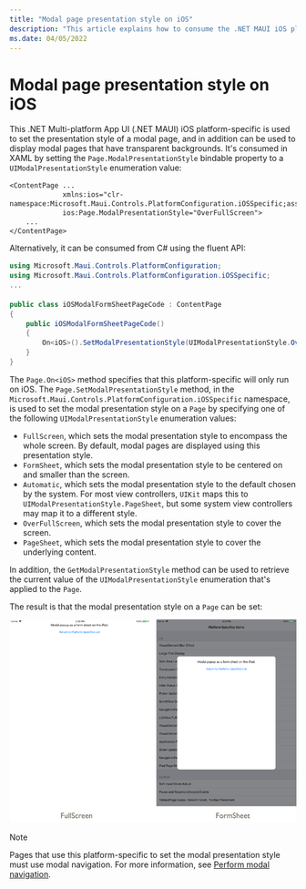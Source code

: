 ```yaml
---
title: "Modal page presentation style on iOS"
description: "This article explains how to consume the .NET MAUI iOS platform-specific that sets the presentation style of a modal page."
ms.date: 04/05/2022
---
```


# Modal page presentation style on iOS

This .NET Multi-platform App UI (.NET MAUI) iOS platform-specific is used to set the presentation style of a modal page, and in addition can be used to display modal pages that have transparent backgrounds. It's consumed in XAML by setting the `Page.ModalPresentationStyle` bindable property to a `UIModalPresentationStyle` enumeration value:

```xaml
<ContentPage ...
             xmlns:ios="clr-namespace:Microsoft.Maui.Controls.PlatformConfiguration.iOSSpecific;assembly=Microsoft.Maui.Controls"
             ios:Page.ModalPresentationStyle="OverFullScreen">
    ...
</ContentPage>
```

Alternatively, it can be consumed from C# using the fluent API:

```csharp
using Microsoft.Maui.Controls.PlatformConfiguration;
using Microsoft.Maui.Controls.PlatformConfiguration.iOSSpecific;
...

public class iOSModalFormSheetPageCode : ContentPage
{
    public iOSModalFormSheetPageCode()
    {
        On<iOS>().SetModalPresentationStyle(UIModalPresentationStyle.OverFullScreen);
    }
}
```

The `Page.On<iOS>` method specifies that this platform-specific will only run on iOS. The `Page.SetModalPresentationStyle` method, in the `Microsoft.Maui.Controls.PlatformConfiguration.iOSSpecific` namespace, is used to set the modal presentation style on a `Page` by specifying one of the following `UIModalPresentationStyle` enumeration values:

- `FullScreen`, which sets the modal presentation style to encompass the whole screen. By default, modal pages are displayed using this presentation style.
- `FormSheet`, which sets the modal presentation style to be centered on and smaller than the screen.
- `Automatic`, which sets the modal presentation style to the default chosen by the system. For most view controllers, `UIKit` maps this to `UIModalPresentationStyle.PageSheet`, but some system view controllers may map it to a different style.
- `OverFullScreen`, which sets the modal presentation style to cover the screen.
- `PageSheet`, which sets the modal presentation style to cover the underlying content.

In addition, the `GetModalPresentationStyle` method can be used to retrieve the current value of the `UIModalPresentationStyle` enumeration that's applied to the `Page`.

The result is that the modal presentation style on a `Page` can be set:

![Modal presentation styles](media/page-presentation-style/modal-presentation-style.png)

> [!NOTE]
> Pages that use this platform-specific to set the modal presentation style must use modal navigation. For more information, see [Perform modal navigation](../../user-interface/pages/navigationpage.md#perform-modal-navigation).
